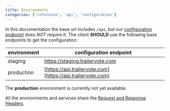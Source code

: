 ```yaml
---
title: Environments
categories: ['reference', 'api', 'configuration']
---
```


In this documentation the base url includes `/api`, but our [configuration
endpoint](#) does *NOT* require it. The client **SHOULD** use the following base
endpoints to get the configuration:

|environment|configuration endpoint|
|-----------|----------------------|
|staging|https://staging.trailervote.com|
|production|[https://api.trailervote.com](https://api.trailervote.com)|

The **production** environment is currently not yet available.

All the environments and services share the [Request and Response Headers](request-and-response-headers).
